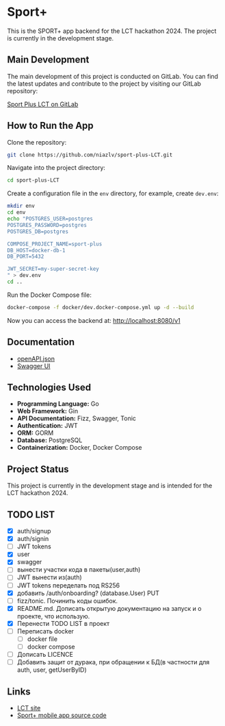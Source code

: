 # Sport+

This is the SPORT+ app backend for the LCT hackathon 2024. The project is currently in the development stage.

## Main Development

The main development of this project is conducted on GitLab. You can find the latest updates and contribute to the project by visiting our GitLab repository:

[Sport Plus LCT on GitLab](https://gitlab.sorewa.ru:12345/niaz/sport-plus-LCT)

## How to Run the App

Clone the repository:

```bash
git clone https://github.com/niazlv/sport-plus-LCT.git
```

Navigate into the project directory:

```bash
cd sport-plus-LCT
```

Create a configuration file in the `env` directory, for example, create `dev.env`:

```bash
mkdir env
cd env
echo "POSTGRES_USER=postgres 
POSTGRES_PASSWORD=postgres 
POSTGRES_DB=postgres 

COMPOSE_PROJECT_NAME=sport-plus
DB_HOST=docker-db-1 
DB_PORT=5432 

JWT_SECRET=my-super-secret-key
" > dev.env
cd ..
```

Run the Docker Compose file:

```bash
docker-compose -f docker/dev.docker-compose.yml up -d --build
```

Now you can access the backend at: [http://localhost:8080/v1](http://localhost:8080/v1)

## Documentation

- [openAPI.json](http://sport-plus.sorewa.ru:8080/openapi.json)
- [Swagger UI](http://sport-plus.sorewa.ru:8080/swagger)

## Technologies Used

- **Programming Language:** Go
- **Web Framework:** Gin
- **API Documentation:** Fizz, Swagger, Tonic
- **Authentication:** JWT
- **ORM:** GORM
- **Database:** PostgreSQL
- **Containerization:** Docker, Docker Compose

## Project Status

This project is currently in the development stage and is intended for the LCT hackathon 2024.

## TODO LIST

- [x] auth/signup
- [x] auth/signin
- [ ] JWT tokens
- [x] user
- [x] swagger
- [ ] вынести участки кода в пакеты(user,auth)
- [ ] JWT вынести из(auth)
- [ ] JWT tokens переделать под RS256
- [x] добавить /auth/onboarding? (database.User) PUT
- [ ] fizz/tonic. Починить коды ошибок.
- [x] README.md. Дописать открытую документацию на запуск и о проекте, что использую.
- [x] Перенести TODO LIST в проект
- [ ] Переписать docker
  - [ ] docker file
  - [ ] docker compose
- [ ] Дописать LICENCE
- [ ] Добавить защит от дурака, при обращении к БД(в частности для auth, user, getUserByID)

## Links

- [LCT site](https://i.moscow/cabinet/lct/profile/my-teams)
- [Sport+ mobile app source code](https://github.com/justmeowme/sport_app_lct)
